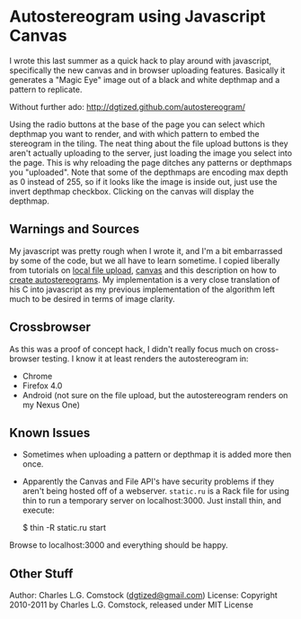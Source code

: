 # Autostereogram using Javascript Canvas

I wrote this last summer as a quick hack to play around with javascript, specifically the new canvas and in browser uploading features.  Basically it generates a "Magic Eye" image out of a black and white depthmap and a pattern to replicate.

Without further ado: http://dgtized.github.com/autostereogram/

Using the radio buttons at the base of the page you can select which depthmap you want to render, and with which pattern to embed the stereogram in the tiling.  The neat thing about the file upload buttons is they aren't actually uploading to the server, just loading the image you select into the page.  This is why reloading the page ditches any patterns or depthmaps you "uploaded".  Note that some of the depthmaps are encoding max depth as 0 instead of 255, so if it looks like the image is inside out, just use the invert depthmap checkbox.  Clicking on the canvas will display the depthmap.

## Warnings and Sources

My javascript was pretty rough when I wrote it, and I'm a bit embarrassed by some of the code, but we all have to learn sometime.  I copied liberally from tutorials on [local file upload](http://www.html5rocks.com/tutorials/file/dndfiles/), [canvas](http://diveintohtml5.org/canvas.html) and this description on how to [create autostereograms](http://www.techmind.org/stereo/stech.html).  My implementation is a very close translation of his C into javascript as my previous implementation of the algorithm left much to be desired in terms of image clarity.

## Crossbrowser

As this was a proof of concept hack, I didn't really focus much on
cross-browser testing.  I know it at least renders the autostereogram in:

 * Chrome
 * Firefox 4.0
 * Android (not sure on the file upload, but the autostereogram renders on my Nexus One)

## Known Issues

 * Sometimes when uploading a pattern or depthmap it is added more then once.
 * Apparently the Canvas and File API's have security problems if they aren't being hosted off of a webserver.  `static.ru` is a Rack file for using thin to run a temporary server on localhost:3000.  Just install thin, and execute:

    $ thin -R static.ru start

Browse to localhost:3000 and everything should be happy.

## Other Stuff

Author: Charles L.G. Comstock (dgtized@gmail.com)
License: Copyright 2010-2011 by Charles L.G. Comstock, released under MIT License
